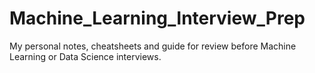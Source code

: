 # Machine_Learning_Interview_Prep
My personal notes, cheatsheets and guide for review before Machine Learning or Data Science interviews.
